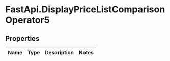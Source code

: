# FastApi.DisplayPriceListComparisonOperator5

## Properties
Name | Type | Description | Notes
------------ | ------------- | ------------- | -------------
